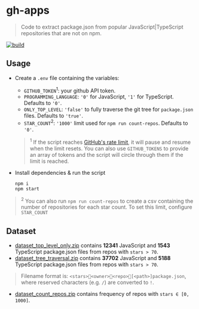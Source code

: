 # gh-apps

> Code to extract package.json from popular JavaScript|TypeScript repositories that are not on npm.

[![build](https://img.shields.io/github/workflow/status/iamnapo/gh-apps/ci?style=for-the-badge&logo=github&label=)](https://github.com/iamnapo/gh-apps/actions)

## Usage

- Create a `.env` file containing the variables:

  - `GITHUB_TOKEN`<sup>1</sup>: your github API token.
  - `PROGRAMMING_LANGUAGE`: `'0'` for JavaScript, `'1'` for TypeScript. Defaults to `'0'`.
  - `ONLY_TOP_LEVEL`: `'false'` to fully traverse the git tree for `package.json` files. Defaults to `'true'`.
  - `STAR_COUNT`<sup>2</sup>: `'1000'` limit used for `npm run count-repos`. Defaults to `'0'`.
    <br/>

  > <sup>1</sup> If the script reaches [GitHub's rate limit](https://developer.github.com/v3/#rate-limiting), it will pause and resume when the limit resets. You can also use `GITHUB_TOKENS` to provide an array of tokens and the script will circle through them if the limit is reached.

- Install dependencies & run the script

  ```console
  npm i
  npm start
  ```

> <sup>2</sup> You can also run `npm run count-repos` to create a csv containing the number of repositories for each star count. To set this limit, configure `STAR_COUNT`

## Dataset

- [dataset_top_level_only.zip](./dataset_top_level_only.zip) contains **12341** JavaScript and **1543** TypeScript package.json files from repos with `stars > 70`.
- [dataset_tree_traversal.zip](./dataset_tree_traversal.zip) contains **37702** JavaScript and **5188** TypeScript package.json files from repos with `stars > 70`.

> Filename format is: `<stars>📎<owner>📎<repo>📎[<path>]package.json`, where reserved characters (e.g. `/`) are converted to `!`.

- [dataset_count_repos.zip](./dataset_count_repos.zip) contains frequency of repos with `stars ∈ [0, 1000]`.
